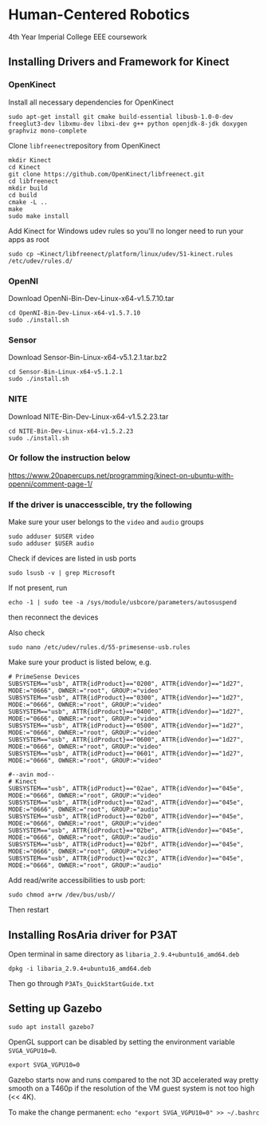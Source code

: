 # Human-Centered Robotics

4th Year Imperial College EEE coursework

## Installing Drivers and Framework for Kinect

### OpenKinect

Install all necessary dependencies for OpenKinect

```
sudo apt-get install git cmake build-essential libusb-1.0-0-dev freeglut3-dev libxmu-dev libxi-dev g++ python openjdk-8-jdk doxygen graphviz mono-complete
```

Clone ```libfreenect```repository from OpenKinect

```
mkdir Kinect
cd Kinect
git clone https://github.com/OpenKinect/libfreenect.git
cd libfreenect
mkdir build
cd build
cmake -L ..
make
sudo make install
```

Add Kinect for Windows udev rules so you'll no longer need to run your apps as root

```
sudo cp ~Kinect/libfreenect/platform/linux/udev/51-kinect.rules /etc/udev/rules.d/
```

### OpenNI

Download OpenNi-Bin-Dev-Linux-x64-v1.5.7.10.tar

```
cd OpenNI-Bin-Dev-Linux-x64-v1.5.7.10
sudo ./install.sh
```

### Sensor

Download Sensor-Bin-Linux-x64-v5.1.2.1.tar.bz2

```
cd Sensor-Bin-Linux-x64-v5.1.2.1
sudo ./install.sh
```

### NITE

Download NITE-Bin-Dev-Linux-x64-v1.5.2.23.tar

```
cd NITE-Bin-Dev-Linux-x64-v1.5.2.23
sudo ./install.sh
```

### Or follow the instruction below

https://www.20papercups.net/programming/kinect-on-ubuntu-with-openni/comment-page-1/

### If the driver is unaccesscible, try the following

Make sure your user belongs to the ```video``` and ```audio``` groups

```
sudo adduser $USER video
sudo adduser $USER audio
```

Check if devices are listed in usb ports

```sudo lsusb -v | grep Microsoft```

If not present, run 

```echo -1 | sudo tee -a /sys/module/usbcore/parameters/autosuspend```

then reconnect the devices

Also check 

```sudo nano /etc/udev/rules.d/55-primesense-usb.rules```

Make sure your product is listed below, e.g.

```
# PrimeSense Devices
SUBSYSTEM=="usb", ATTR{idProduct}=="0200", ATTR{idVendor}=="1d27", MODE:="0666", OWNER:="root", GROUP:="video"
SUBSYSTEM=="usb", ATTR{idProduct}=="0300", ATTR{idVendor}=="1d27", MODE:="0666", OWNER:="root", GROUP:="video"
SUBSYSTEM=="usb", ATTR{idProduct}=="0400", ATTR{idVendor}=="1d27", MODE:="0666", OWNER:="root", GROUP:="video"
SUBSYSTEM=="usb", ATTR{idProduct}=="0500", ATTR{idVendor}=="1d27", MODE:="0666", OWNER:="root", GROUP:="video"
SUBSYSTEM=="usb", ATTR{idProduct}=="0600", ATTR{idVendor}=="1d27", MODE:="0666", OWNER:="root", GROUP:="video"
SUBSYSTEM=="usb", ATTR{idProduct}=="0601", ATTR{idVendor}=="1d27", MODE:="0666", OWNER:="root", GROUP:="video"

#--avin mod--
# Kinect
SUBSYSTEM=="usb", ATTR{idProduct}=="02ae", ATTR{idVendor}=="045e", MODE:="0666", OWNER:="root", GROUP:="video"
SUBSYSTEM=="usb", ATTR{idProduct}=="02ad", ATTR{idVendor}=="045e", MODE:="0666", OWNER:="root", GROUP:="audio"
SUBSYSTEM=="usb", ATTR{idProduct}=="02b0", ATTR{idVendor}=="045e", MODE:="0666", OWNER:="root", GROUP:="video"
SUBSYSTEM=="usb", ATTR{idProduct}=="02be", ATTR{idVendor}=="045e", MODE:="0666", OWNER:="root", GROUP:="audio"
SUBSYSTEM=="usb", ATTR{idProduct}=="02bf", ATTR{idVendor}=="045e", MODE:="0666", OWNER:="root", GROUP:="video"
SUBSYSTEM=="usb", ATTR{idProduct}=="02c3", ATTR{idVendor}=="045e", MODE:="0666", OWNER:="root", GROUP:="audio"
```

Add read/write accessibilities to usb port:

```sudo chmod a+rw /dev/bus/usb//```

Then restart

## Installing RosAria driver for P3AT

Open terminal in same directory as ```libaria_2.9.4+ubuntu16_amd64.deb```

```dpkg -i libaria_2.9.4+ubuntu16_amd64.deb```

Then go through ```P3ATs_QuickStartGuide.txt```

## Setting up Gazebo

```sudo apt install gazebo7```

OpenGL support can be disabled by setting the environment variable ```SVGA_VGPU10=0```.

```export SVGA_VGPU10=0```

Gazebo starts now and runs compared to the not 3D accelerated way pretty smooth on a T460p if the resolution of the VM guest system is not too high (<< 4K).

To make the change permanent:
```echo "export SVGA_VGPU10=0" >> ~/.bashrc```
